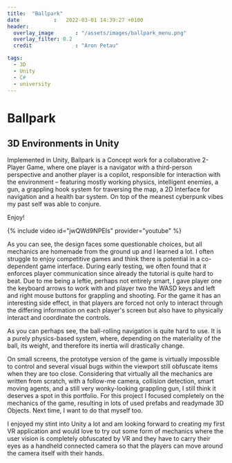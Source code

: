 ```yaml
---
title:  "Ballpark"
date           :   2022-03-01 14:39:27 +0100
header:
  overlay_image       : "/assets/images/ballpark_menu.png"
  overlay_filter: 0.2
  credit              : "Aron Petau"

tags:
  - 3D
  - Unity
  - C#
  - university
---
```


# Ballpark
## 3D Environments in Unity

Implemented in Unity, Ballpark is a Concept work for a collaborative 2-Player Game, where one player is a navigator with a third-person perspective and another player is a copilot, responsible for interaction with the environment – featuring mostly working physics, intelligent enemies, a gun, a grappling hook system for traversing the map, a 2D Interface for navigation and a health bar system. On top of the meanest cyberpunk vibes my past self was able to conjure.

Enjoy!

{% include video id="jwQWd9NPEIs" provider="youtube" %}


As you can see, the design faces some questionable choices, but all mechanics are homemade from the ground up and I learned a lot. I often struggle to enjoy competitive games and think there is potential in a co-dependent game interface. During early testing, we often found that it enforces player communication since already the tutorial is quite hard to beat.
Due to me being a leftie, perhaps not entirely smart, I gave player one the keyboard arrows to work with and player two the WASD keys and left and right mouse buttons for grappling and shooting. For the game it has an interesting side effect, in that players are forced not only to interact through the differing information on each player's screen but also have to physically interact and coordinate the controls. 

As you can perhaps see, the ball-rolling navigation is quite hard to use. 
It is a purely physics-based system, where, depending on the materiality of the ball, its weight, and therefore its inertia will drastically change. 

On small screens, the prototype version of the game is virtually impossible to control and several visual bugs within the viewport still obfuscate items when they are too close. Considering that virtually all the mechanics are written from scratch, with a follow-me camera, collision detection, smart moving agents, and a still very wonky-looking grappling gun, I still think it deserves a spot in this portfolio. 
For this project I focused completely on the mechanics of the game, resulting in lots of used prefabs and readymade 3D Objects. Next time, I want to do that myself too. 

I enjoyed my stint into Unity a lot and am looking forward to creating my first VR application and would love to try out some form of mechanics where the user vision is completely obfuscated by VR and they have to carry their eyes as a handheld connected camera so that the players can move around the camera itself with their hands.  

